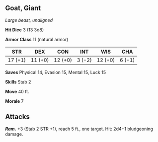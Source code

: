 ## Goat, Giant

*Large beast, unaligned*

**Hit Dice** 3 (13 3d8)

**Armor Class** 11 (natural armor)

| STR     | DEX     | CON     | INT     | WIS     | CHA     |
|---------|---------|---------|---------|---------|---------|
| 17 (+1) | 11 (+0) | 12 (+0) |  3 (-2) | 12 (+0) |  6 (-1) |

**Saves** Physical 14, Evasion 15, Mental 15, Luck 15

**Skills** Stab 2

**Move** 40 ft.

**Morale** 7

## Attacks

***Ram.*** +3 (Stab 2 STR +1), reach 5 ft., one target. Hit: 2d4+1 bludgeoning damage.

